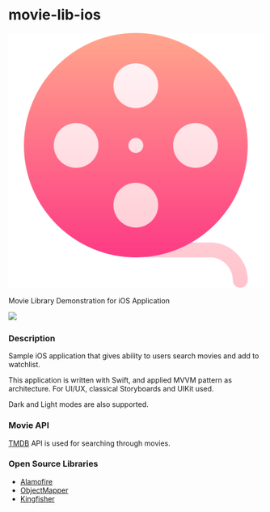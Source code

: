 # movie-lib-ios

 ![](https://github.com/erencelik/movie-lib-ios/blob/main/Logo.png)

Movie Library Demonstration for iOS Application

![](https://github.com/erencelik/movie-lib-ios/blob/main/Demo.gif)

### Description
Sample iOS application that gives ability to users search movies and add to watchlist.

This application is written with Swift, and applied MVVM pattern as architecture. For UI/UX, classical Storyboards and UIKit used.

Dark and Light modes are also supported.

### Movie API
[TMDB](https://themoviedb.org) API is used for searching through movies.

### Open Source Libraries
-  [Alamofire](https://github.com/Alamofire/Alamofire)
-  [ObjectMapper](https://github.com/tristanhimmelman/ObjectMapper)
-  [Kingfisher](https://github.com/onevcat/Kingfisher)
